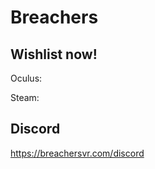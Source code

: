 # Breachers

## Wishlist now! 

Oculus: <url>

Steam: <url>

## Discord

https://breachersvr.com/discord